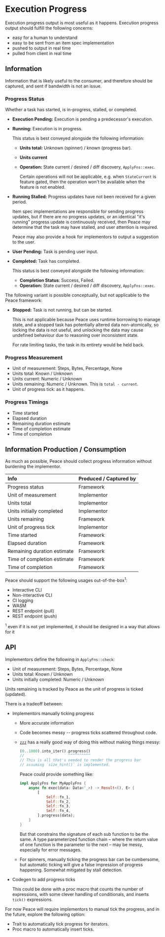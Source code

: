 # Execution Progress

Execution progress output is most useful as it happens. Execution progress output should fulfill the following concerns:

* easy for a human to understand
* easy to be sent from an item spec implementation
* pushed to output in real time
* pulled from client in real time


## Information

Information that is likely useful to the consumer, and therefore should be captured, and sent if bandwidth is not an issue.


### Progress Status

Whether a task has started, is in-progress, stalled, or completed.

* **Execution Pending:** Execution is pending a predecessor's execution.
* **Running:** Execution is in progress.

    This status is best conveyed alongside the following information:

    - **Units total:** Unknown (spinner) / known (progress bar).
    - **Units current**
    - **Operation:** State current / desired / diff discovery, `ApplyFns::exec`.

        Certain operations will not be applicable, e.g. when `StateCurrent` is feature gated, then the operation won't be available when the feature is not enabled.

* **Running Stalled:** Progress updates have not been received for a given period.


    Item spec implementations are responsible for sending progress updates, but if there are no progress updates, or an identical "it's running" progress update is continuously received, then Peace may determine that the task may have stalled, and user attention is required.

    Peace may also provide a hook for implementors to output a suggestion to the user.

* **User Pending:** Task is pending user input.
* **Completed:** Task has completed.

    This status is best conveyed alongside the following information:

    - **Completion Status**: Success, Failed.
    - **Operation:** State current / desired / diff discovery, `ApplyFns::exec`.


The following variant is possible conceptually, but not applicable to the Peace framework:

* **Stopped:** Task is not running, but can be started.

    This is not applicable because Peace uses runtime borrowing to manage state, and a stopped task has potentially altered data non-atomically, so locking the data is not useful, and unlocking the data may cause undefined behaviour due to reasoning over inconsistent state.

    For rate limiting tasks, the task in its entirety would be held back.


### Progress Measurement

* Unit of measurement: Steps, Bytes, Percentage, None
* Units total: Known / Unknown
* Units current: Numeric / Unknown
* Units remaining: Numeric / Unknown. This is `total - current`.
* Unit of progress tick: as it happens.


### Progress Timings

* Time started
* Elapsed duration
* Remaining duration estimate
* Time of completion estimate
* Time of completion


## Information Production / Consumption

As much as possible, Peace should collect progress information without burdening the implementor.

| Info                        | Produced / Captured by |
|:----------------------------|:-----------------------|
| Progress status             | Framework              |
| Unit of measurement         | Implementor            |
| Units total                 | Implementor            |
| Units initially completed   | Implementor            |
| Units remaining             | Framework              |
| Unit of progress tick       | Implementor            |
| Time started                | Framework              |
| Elapsed duration            | Framework              |
| Remaining duration estimate | Framework              |
| Time of completion estimate | Framework              |
| Time of completion          | Framework              |

Peace should support the following usages out-of-the-box<sup>1</sup>:

* Interactive CLI
* Non-interactive CLI
* CI logging
* WASM
* REST endpoint (pull)
* REST endpoint (push)


<sup>1</sup> even if it is not yet implemented, it should be designed in a way that allows for it

## API

Implementors define the following in `ApplyFns::check`:

* Unit of measurement: Steps, Bytes, Percentage, None
* Units total: Known / Unknown
* Units initially completed: Numeric / Unknown

Units remaining is tracked by Peace as the unit of progress is ticked (updated).

There is a tradeoff between:

* Implementors manually ticking progress

    - More accurate information
    - Code becomes messy -- progress ticks scattered throughout code.
    - [`zzz`] has a really good way of doing this without making things messy:

        ```rust
        (0..1000).into_iter().progress()
        //                    ^^^^^^^^^^
        // This is all that's needed to render the progress bar
        // assuming `size_hint()` is implemented.
        ```

        Peace could provide something like:

        ```rust
        impl ApplyFns for MyApplyFns {
            async fn exec(data: Data<'_>) -> Result<(), E> {
                [
                    Self::fn_1,
                    Self::fn_2,
                    Self::fn_3,
                    Self::fn_4,
                ].progress(data);
            }
        }
        ```

        But that constrains the signature of each sub function to be the same. A type parameterized function chain &ndash; where the return value of one function is the parameter to the next &ndash; may be messy, especially for error messages.

    - For spinners, manually ticking the progress bar can be cumbersome, but automatic ticking will give a false impression of progress happening. Somewhat mitigated by stall detection.

* Codegen to add progress ticks

    This could be done with a proc macro that counts the number of expressions, with some clever handling of conditionals, and inserts `tick()` expressions.

For now Peace will require implementors to manual tick the progress, and in the future, explore the following option:

* Trait to automatically tick progress for iterators.
* Proc macro to automatically insert ticks.


[`zzz`]: https://github.com/athre0z/zzz
